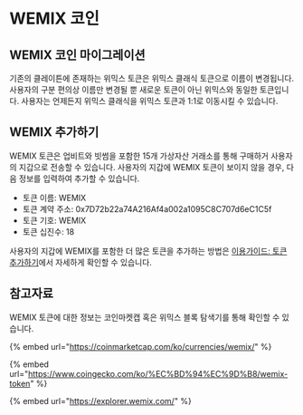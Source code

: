 # WEMIX 코인

## WEMIX 코인 마이그레이션

기존의 클레이튼에 존재하는 위믹스 토큰은 위믹스 클래식 토큰으로 이름이 변경됩니다. 사용자의 구분 편의상 이름만 변경될 뿐 새로운 토큰이 아닌 위믹스와 동일한 토큰입니다. 사용자는 언제든지 위믹스 클래식을 위믹스 토큰과 1:1로 이동시킬 수 있습니다.

## WEMIX 추가하기

WEMIX 토큰은 업비트와 빗썸을 포함한 15개 가상자산 거래소를 통해 구매하거 사용자의 지갑으로 전송할 수 있습니다. 사용자의 지갑에 WEMIX 토큰이 보이지 않을 경우, 다음 정보를 입력하여 추가할 수 있습니다.

* 토큰 이름: WEMIX
* 토큰 계약 주소: 0x7D72b22a74A216Af4a002a1095C8C707d6eC1C5f
* 토큰 기호: WEMIX
* 토큰 십진수: 18

사용자의 지갑에 WEMIX를 포함한 더 많은 토큰을 추가하는 방법은 [이용가이드: 토큰 추가하기](../../guides/getting-started/how-to-add-tokens.md)에서 자세하게 확인할 수 있습니다.

## 참고자료

WEMIX 토큰에 대한 정보는 코인마켓캡 혹은 위믹스 블록 탐색기를 통해 확인할 수 있습니다.

{% embed url="https://coinmarketcap.com/ko/currencies/wemix/" %}

{% embed url="https://www.coingecko.com/ko/%EC%BD%94%EC%9D%B8/wemix-token" %}

{% embed url="https://explorer.wemix.com/" %}
